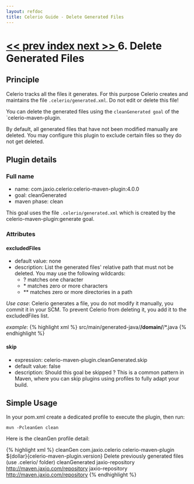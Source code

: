 ```yaml
---
layout: refdoc
title: Celerio Guide - Delete Generated Files
---
```

[ << prev ](generation.html) [ index ](index.html) [ next >> ](modification.html)
6. Delete Generated Files
=========================

Principle
---------

Celerio tracks all the files it generates. For this purpose Celerio creates and maintains the file `.celerio/generated.xml`.
Do not edit or delete this file!

You can delete the generated files using the `cleanGenerated goal` of the `celerio-maven-plugin.

By default, all generated files that have not been modified manually are deleted. You may configure this plugin to
exclude certain files so they do not get deleted.

Plugin details
--------------

### Full name

* name: com.jaxio.celerio:celerio-maven-plugin:4.0.0
* goal: cleanGenerated
* maven phase: clean

This goal uses the file `.celerio/generated.xml` which is created by the celerio-maven-plugin:generate goal.

### Attributes

#### excludedFiles
* default value: none
* description: List the generated files' relative path that must not be deleted. You may use the following wildcards:
    * ? matches one character
    * \* matches zero or more characters
    * ** matches zero or more directories in a path

_Use case_:
Celerio generates a file, you do not modify it manually, you commit it in your SCM. To prevent Celerio
from deleting it, you add it to the excludedFiles list.

_example_:
{% highlight xml %}
<configuration>
  <excludedFiles>
    <param>src/main/generated-java/**/domain/**/*.java</param>
  </excludedFiles>
</configuration>
{% endhighlight %}

#### skip
* expression: celerio-maven-plugin.cleanGenerated.skip
* default value: false
* description: Should this goal be skipped ? This is a common pattern in Maven, 
where you can skip plugins using profiles to fully adapt your build.


Simple Usage
------------

In your pom.xml create a dedicated profile to execute the plugin, then run:

	mvn -PcleanGen clean

Here is the cleanGen profile detail:

{% highlight xml %}
	<profile>
		<!-- ~~~~~~~~~~~~~~~~~~~~~~~~~~~~~~~~ -->
		<!-- Delete code generated by Celerio -->
		<!-- ~~~~~~~~~~~~~~~~~~~~~~~~~~~~~~~~ -->
		<id>cleanGen</id>
		<build>
			<plugins>
				<plugin>
					<groupId>com.jaxio.celerio</groupId>
					<artifactId>celerio-maven-plugin</artifactId>
					<version>${dollar}{celerio-maven-plugin.version}</version>
					<executions>
						<execution>
							<id>Delete previously generated files (use .celerio/ folder)</id>
                            <!-- If you do not want certain generated files to be deleted, you can exclude them, for example: -->
                            <!--
                            <configuration>
                                <excludedFiles>
                                    <param>src/main/generated-java/**/domain/**/*.java</param>
                                </excludedFiles>
                            </configuration>
                            -->
							<goals>
								<goal>cleanGenerated</goal>
							</goals>
						</execution>
					</executions>
				</plugin>
			</plugins>
		</build>
		<repositories>
			<repository>
				<id>jaxio-repository</id>
				<url>http://maven.jaxio.com/repository</url>
			</repository>
		</repositories>
		<pluginRepositories>
			<pluginRepository>
				<id>jaxio-repository</id>
				<url>http://maven.jaxio.com/repository</url>
			</pluginRepository>
		</pluginRepositories>
	</profile>
{% endhighlight %}
